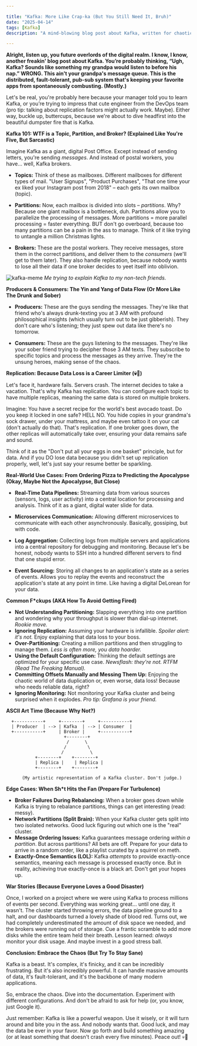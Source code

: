 ```yaml
---

title: "Kafka: More Like Crap-ka (But You Still Need It, Bruh)"
date: "2025-04-14"
tags: [Kafka]
description: "A mind-blowing blog post about Kafka, written for chaotic Gen Z engineers. Prepare for pain."

---
```


**Alright, listen up, you future overlords of the digital realm. I know, I know, another freakin' blog post about Kafka. You’re probably thinking, “Ugh, Kafka? Sounds like something my grandpa would listen to before his nap.” WRONG. This ain't your grandpa's message queue. This is the distributed, fault-tolerant, pub-sub system that's keeping your favorite apps from spontaneously combusting. (Mostly.)**

Let's be real, you're probably here because your manager told you to learn Kafka, or you’re trying to impress that cute engineer from the DevOps team (pro tip: talking about replication factors might actually work. Maybe). Either way, buckle up, buttercups, because we're about to dive headfirst into the beautiful dumpster fire that is Kafka.

**Kafka 101: WTF is a Topic, Partition, and Broker? (Explained Like You're Five, But Sarcastic)**

Imagine Kafka as a giant, digital Post Office. Except instead of sending letters, you're sending *messages*. And instead of postal workers, you have... well, Kafka brokers.

*   **Topics:** Think of these as mailboxes. Different mailboxes for different types of mail. "User Signups", "Product Purchases", "That one time your ex liked your Instagram post from 2018" – each gets its own mailbox (topic).

*   **Partitions:** Now, each mailbox is divided into slots – *partitions*. Why? Because one giant mailbox is a bottleneck, duh. Partitions allow you to parallelize the processing of messages. More partitions = more parallel processing = faster everything. BUT don't go overboard, because too many partitions can be a pain in the ass to manage. Think of it like trying to untangle a million Christmas lights.

*   **Brokers:** These are the postal workers. They receive messages, store them in the correct partitions, and deliver them to the *consumers* (we'll get to them later). They also handle replication, because nobody wants to lose all their data if one broker decides to yeet itself into oblivion.

![kafka-meme](https://i.imgflip.com/34s4vo.jpg)
*Me trying to explain Kafka to my non-tech friends.*

**Producers & Consumers: The Yin and Yang of Data Flow (Or More Like The Drunk and Sober)**

*   **Producers:** These are the guys sending the messages. They're like that friend who's always drunk-texting you at 3 AM with profound philosophical insights (which usually turn out to be just gibberish). They don't care who's listening; they just spew out data like there's no tomorrow.

*   **Consumers:** These are the guys listening to the messages. They're like your sober friend trying to decipher those 3 AM texts. They subscribe to specific topics and process the messages as they arrive. They're the unsung heroes, making sense of the chaos.

**Replication: Because Data Loss is a Career Limiter (💀🙏)**

Let's face it, hardware fails. Servers crash. The internet decides to take a vacation. That's why Kafka has replication. You can configure each topic to have multiple replicas, meaning the same data is stored on multiple brokers.

Imagine: You have a secret recipe for the world's best avocado toast. Do you keep it locked in one safe? HELL NO. You hide copies in your grandma's sock drawer, under your mattress, and maybe even tattoo it on your cat (don't actually do that). That's replication. If one broker goes down, the other replicas will automatically take over, ensuring your data remains safe and sound.

Think of it as the "Don't put all your eggs in one basket" principle, but for data. And if you DO lose data because you didn't set up replication properly, well, let's just say your resume better be sparkling.

**Real-World Use Cases: From Ordering Pizza to Predicting the Apocalypse (Okay, Maybe Not the Apocalypse, But Close)**

*   **Real-Time Data Pipelines:** Streaming data from various sources (sensors, logs, user activity) into a central location for processing and analysis. Think of it as a giant, digital water slide for data.

*   **Microservices Communication:** Allowing different microservices to communicate with each other asynchronously. Basically, gossiping, but with code.

*   **Log Aggregation:** Collecting logs from multiple servers and applications into a central repository for debugging and monitoring. Because let's be honest, nobody wants to SSH into a hundred different servers to find that one stupid error.

*   **Event Sourcing:** Storing all changes to an application's state as a series of events. Allows you to replay the events and reconstruct the application's state at any point in time. Like having a digital DeLorean for your data.

**Common F\*ckups (AKA How To Avoid Getting Fired)**

*   **Not Understanding Partitioning:** Slapping everything into one partition and wondering why your throughput is slower than dial-up internet. *Rookie move.*
*   **Ignoring Replication:** Assuming your hardware is infallible. *Spoiler alert: it's not.* Enjoy explaining that data loss to your boss.
*   **Over-Partitioning:** Creating a million partitions and then struggling to manage them. *Less is often more, you data hoarder.*
*   **Using the Default Configuration:** Thinking the default settings are optimized for your specific use case. *Newsflash: they're not. RTFM (Read The Freaking Manual).*
*   **Committing Offsets Manually and Messing Them Up:** Enjoying the chaotic world of data duplication or, even worse, data loss! Because who needs reliable data, right?
*   **Ignoring Monitoring:** Not monitoring your Kafka cluster and being surprised when it explodes. *Pro tip: Grafana is your friend.*

**ASCII Art Time (Because Why Not?)**

```
  +-----------+     +--------+     +-----------+
  | Producer  | --> | Kafka  | --> | Consumer  |
  +-----------+     | Broker |     +-----------+
                      +--------+
                       /      \
                      /        \
                     /          \
           +--------+    +--------+
           | Replica |    | Replica |
           +--------+    +--------+

      (My artistic representation of a Kafka cluster. Don't judge.)
```

**Edge Cases: When Sh\*t Hits the Fan (Prepare For Turbulence)**

*   **Broker Failures During Rebalancing:** When a broker goes down while Kafka is trying to rebalance partitions, things can get interesting (read: messy).
*   **Network Partitions (Split Brain):** When your Kafka cluster gets split into two isolated networks. Good luck figuring out which one is the "real" cluster.
*   **Message Ordering Issues:** Kafka guarantees message ordering *within a partition*. But across partitions? All bets are off. Prepare for your data to arrive in a random order, like a playlist curated by a squirrel on meth.
*   **Exactly-Once Semantics (LOL):** Kafka *attempts* to provide exactly-once semantics, meaning each message is processed exactly once. But in reality, achieving true exactly-once is a black art. Don't get your hopes up.

**War Stories (Because Everyone Loves a Good Disaster)**

Once, I worked on a project where we were using Kafka to process millions of events per second. Everything was working great... until one day, it wasn't. The cluster started throwing errors, the data pipeline ground to a halt, and our dashboards turned a lovely shade of blood red. Turns out, we had completely underestimated the amount of disk space we needed, and the brokers were running out of storage. Cue a frantic scramble to add more disks while the entire team held their breath. Lesson learned: *always* monitor your disk usage. And maybe invest in a good stress ball.

**Conclusion: Embrace the Chaos (But Try To Stay Sane)**

Kafka is a beast. It's complex, it's finicky, and it can be incredibly frustrating. But it's also incredibly powerful. It can handle massive amounts of data, it's fault-tolerant, and it's the backbone of many modern applications.

So, embrace the chaos. Dive into the documentation. Experiment with different configurations. And don't be afraid to ask for help (or, you know, just Google it).

Just remember: Kafka is like a powerful weapon. Use it wisely, or it will turn around and bite you in the ass. And nobody wants that. Good luck, and may the data be ever in your favor. Now go forth and build something amazing (or at least something that doesn't crash every five minutes). Peace out! 💀🙏
